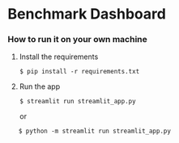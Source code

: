 # Benchmark Dashboard

### How to run it on your own machine

1. Install the requirements

   ```
   $ pip install -r requirements.txt
   ```

2. Run the app

   ```
   $ streamlit run streamlit_app.py
   ```
   or
```
   $ python -m streamlit run streamlit_app.py
   ```
